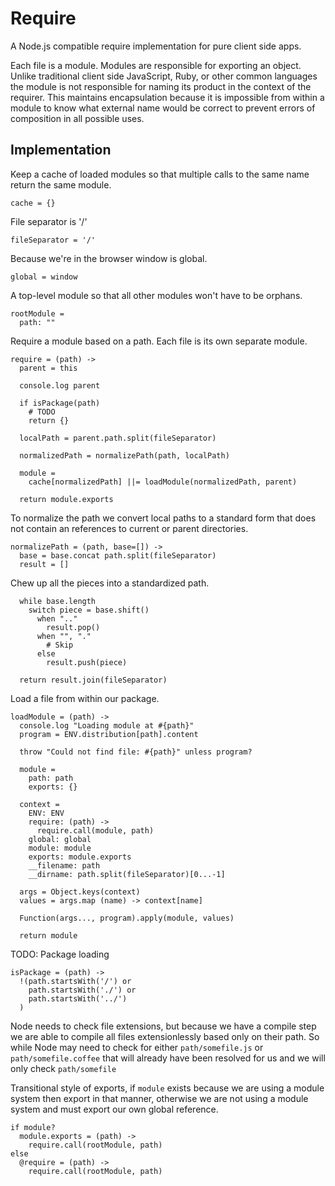 Require
=======

A Node.js compatible require implementation for pure client side apps.

Each file is a module. Modules are responsible for exporting an object. Unlike
traditional client side JavaScript, Ruby, or other common languages the module
is not responsible for naming its product in the context of the requirer. This
maintains encapsulation because it is impossible from within a module to know
what external name would be correct to prevent errors of composition in all
possible uses.

Implementation
--------------

Keep a cache of loaded modules so that multiple calls to the same name return
the same module.

    cache = {}
    
File separator is '/'

    fileSeparator = '/'

Because we're in the browser window is global.

    global = window

A top-level module so that all other modules won't have to be orphans.

    rootModule =
      path: ""

Require a module based on a path. Each file is its own separate module.

    require = (path) ->
      parent = this
      
      console.log parent

      if isPackage(path)
        # TODO
        return {}

      localPath = parent.path.split(fileSeparator)

      normalizedPath = normalizePath(path, localPath)
      
      module = 
        cache[normalizedPath] ||= loadModule(normalizedPath, parent)

      return module.exports

To normalize the path we convert local paths to a standard form that does not
contain an references to current or parent directories.

    normalizePath = (path, base=[]) ->
      base = base.concat path.split(fileSeparator)
      result = []

Chew up all the pieces into a standardized path.

      while base.length
        switch piece = base.shift()
          when ".."
            result.pop()
          when "", "."
            # Skip
          else
            result.push(piece)
            
      return result.join(fileSeparator)

Load a file from within our package.

    loadModule = (path) ->
      console.log "Loading module at #{path}"
      program = ENV.distribution[path].content

      throw "Could not find file: #{path}" unless program?

      module =
        path: path
        exports: {}

      context =
        ENV: ENV
        require: (path) -> 
          require.call(module, path)
        global: global
        module: module
        exports: module.exports
        __filename: path
        __dirname: path.split(fileSeparator)[0...-1]
      
      args = Object.keys(context)
      values = args.map (name) -> context[name]

      Function(args..., program).apply(module, values)

      return module

TODO: Package loading

    isPackage = (path) ->
      !(path.startsWith('/') or
        path.startsWith('./') or
        path.startsWith('../')
      )

Node needs to check file extensions, but because we have a compile step we are
able to compile all files extensionlessly based only on their path. So while
Node may need to check for either `path/somefile.js` or `path/somefile.coffee` 
that will already have been resolved for us and we will only check 
`path/somefile`

Transitional style of exports, if `module` exists because we are using a module
system then export in that manner, otherwise we are not using a module system
and must export our own global reference.

    if module?
      module.exports = (path) ->
        require.call(rootModule, path)
    else
      @require = (path) ->
        require.call(rootModule, path)
